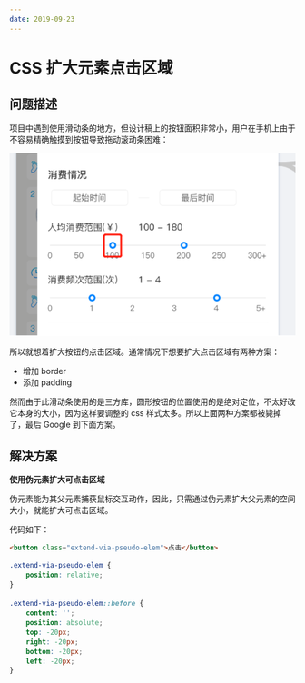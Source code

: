 ```yaml
---
date: 2019-09-23
---
```


# CSS 扩大元素点击区域

## 问题描述

项目中遇到使用滑动条的地方，但设计稿上的按钮面积非常小，用户在手机上由于不容易精确触摸到按钮导致拖动滚动条困难：

![滑动条设计稿截图](/assets/CSS扩大元素点击区域/滑动条.png)

所以就想着扩大按钮的点击区域。通常情况下想要扩大点击区域有两种方案：

- 增加 border
- 添加 padding

然而由于此滑动条使用的是三方库，圆形按钮的位置使用的是绝对定位，不太好改它本身的大小，因为这样要调整的 css 样式太多。所以上面两种方案都被毙掉了，最后 Google 到下面方案。

## 解决方案

**使用伪元素扩大可点击区域**

伪元素能为其父元素捕获鼠标交互动作，因此，只需通过伪元素扩大父元素的空间大小，就能扩大可点击区域。

代码如下：

```html
<button class="extend-via-pseudo-elem">点击</button>
```

```css
.extend-via-pseudo-elem {
    position: relative;
} 

.extend-via-pseudo-elem::before {
    content: '';
    position: absolute;
    top: -20px;
    right: -20px;
    bottom: -20px;
    left: -20px;
}
```
